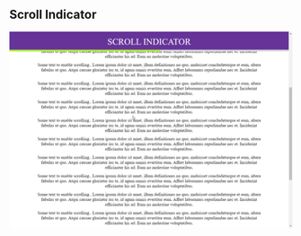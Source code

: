 ## Scroll Indicator

<div style="display:flex;justify-content:center;align-items:center" >
<img src="scroll-indicator.gif" alt="Example"/>
</div>
